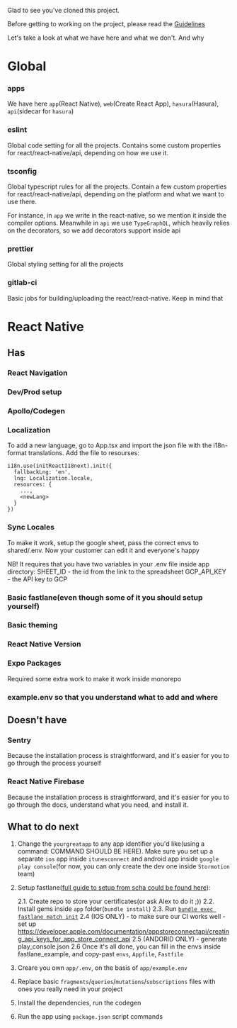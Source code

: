 Glad to see you've cloned this project.

Before getting to working on the project, please read the [Guidelines](https://wiki.stormotion.io/en/development/guidelines)

Let's take a look at what we have here and what we don't. And why

# Global

### apps

We have here `app`(React Native), `web`(Create React App), `hasura`(Hasura), `api`(sidecar for `hasura`)

### eslint

Global code setting for all the projects. Contains some custom properties for react/react-native/api, depending on how we use it.

### tsconfig

Global typescript rules for all the projects. Contain a few custom properties for react/react-native/api, depending on the platform and what we want to use there.

For instance, in `app` we write in the react-native, so we mention it inside the compiler options. Meanwhile in `api` we use `TypeGraphQL`, which heavily relies on the decorators, so we add decorators support inside api

### prettier

Global styling setting for all the projects

### gitlab-ci

Basic jobs for building/uploading the react/react-native. Keep in mind that

# React Native

## Has

### React Navigation

### Dev/Prod setup

### Apollo/Codegen

### Localization

To add a new language, go to App.tsx and import the json file with the i18n-format translations.
Add the file to resourses:

```
i18n.use(initReactI18next).init({
  fallbackLng: 'en',
  lng: Localization.locale,
  resources: {
    ...,
    <newLang>
  }
})
```

### Sync Locales

To make it work, setup the google sheet, pass the correct envs to shared/.env. Now your customer can edit it and everyone's happy

NB! It requires that you have two variables in your .env file inside app directory:
SHEET_ID - the id from the link to the spreadsheet
GCP_API_KEY - the API key to GCP

### Basic fastlane(even though some of it you should setup yourself)

### Basic theming

### React Native Version

### Expo Packages

Required some extra work to make it work inside monorepo

### example.env so that you understand what to add and where

## Doesn't have

### Sentry

Because the installation process is straightforward, and it's easier for you to go through the process yourself

### React Native Firebase

Because the installation process is straightforward, and it's easier for you to go through the docs, understand what you need, and install it.

## What to do next

1. Change the `yourgreatapp` to any app identifier you'd like(using a command: COMMAND SHOULD BE HERE). Make sure you set up a separate `ios` app inside `itunesconnect` and android app inside `google play console`(for now, you can only create the dev one inside `Stormotion` team)

2. Setup fastlane([full guide to setup from scha could be found here](https://wiki.stormotion.io/en/development/fastlane)):

   2.1. Create repo to store your certificates(or ask Alex to do it ;))
   2.2. Install gems inside `app` folder(`bundle install`)
   2.3. Run [`bundle exec fastlane match init`](https://docs.fastlane.tools/actions/match/)
   2.4 (IOS ONLY) - to make sure our CI works well - set up https://developer.apple.com/documentation/appstoreconnectapi/creating_api_keys_for_app_store_connect_api
   2.5 (ANDORID ONLY) - generate play_console.json
   2.6 Once it's all done, you can fill in the envs inside fastlane_example, and copy-past `envs`, `Appfile`, `Fastfile`

3. Creare you own `app/.env`, on the basis of `app/example.env`
4. Replace basic `fragments`/`queries`/`mutations`/`subscriptions` files with ones you really need in your project
5. Install the dependencies, run the codegen
6. Run the app using `package.json` script commands
